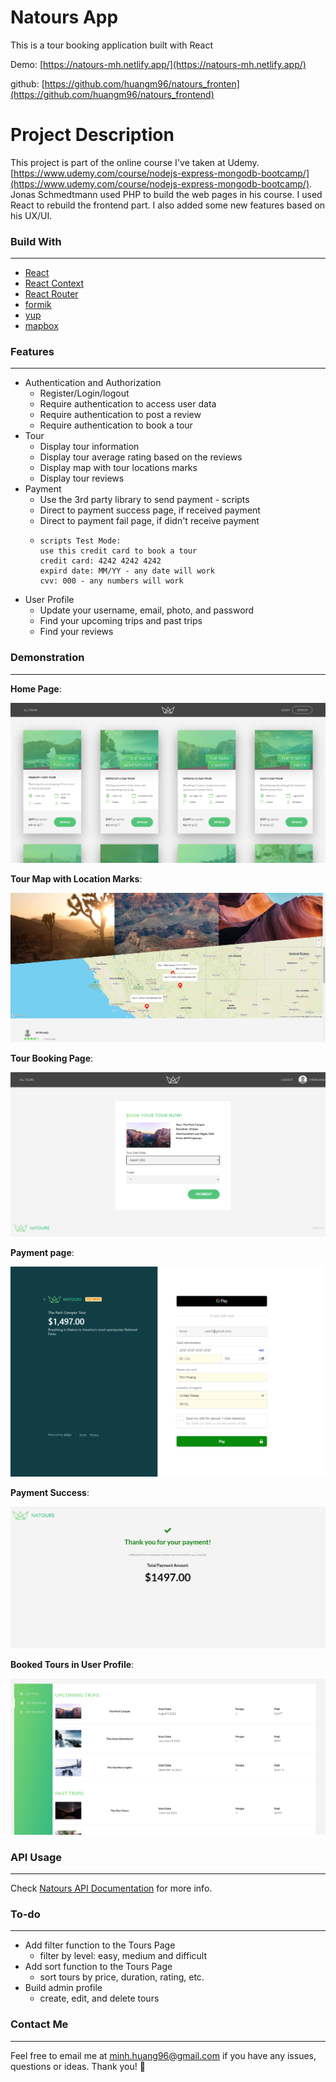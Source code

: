 # Natours App

This is a tour booking application built with React

Demo: [https://natours-mh.netlify.app/](https://natours-mh.netlify.app/)

github: [https://github.com/huangm96/natours_fronten](https://github.com/huangm96/natours_frontend)

# Project Description

This project is part of the online course I've taken at Udemy. [https://www.udemy.com/course/nodejs-express-mongodb-bootcamp/](https://www.udemy.com/course/nodejs-express-mongodb-bootcamp/). Jonas Schmedtmann used PHP to build the web pages in his course. I used React to rebuild the frontend part. I also added some new features based on his UX/UI.

### Build With

---

- [React](https://reactjs.org/)
- [React Context](https://reactjs.org/docs/context.html)
- [React Router](https://reactrouter.com/)
- [formik](https://formik.org/)
- [yup](https://github.com/jquense/yup)
- [mapbox](https://www.mapbox.com/)

### Features

---

- Authentication and Authorization
  - Register/Login/logout
  - Require authentication to access user data
  - Require authentication to post a review
  - Require authentication to book a tour
- Tour
  - Display tour information
  - Display tour average rating based on the reviews
  - Display map with tour locations marks
  - Display tour reviews
- Payment
  - Use the 3rd party library to send payment - scripts
  - Direct to payment success page, if received payment
  - Direct to payment fail page, if didn't receive payment
  - ```
    scripts Test Mode:
    use this credit card to book a tour
    credit card: 4242 4242 4242
    expird date: MM/YY - any date will work
    cvv: 000 - any numbers will work
    ```
- User Profile
  - Update your username, email, photo, and password
  - Find your upcoming trips and past trips
  - Find your reviews

### Demonstration

---

**Home Page**:

![1656474006387.png](image/README/1656474006387.png)

**Tour Map with Location Marks**:

![1656474198320.png](image/README/1656474198320.png)

**Tour Booking Page**:

![1656474316823.png](image/README/1656474316823.png)

**Payment page**:

![1656474400442.png](image/README/1656474400442.png)

**Payment Success**:

![1656474675532.png](image/README/1656474675532.png)

**Booked Tours in User Profile**:

![1656474824764.png](image/README/1656474824764.png)

### API Usage

---

Check [Natours API Documentation](https://documenter.getpostman.com/view/8942212/TzCHAVk4#6efa33f4-f1ba-4b32-9486-c0d491550560) for more info.

### To-do

---

- Add filter function to the Tours Page
  - filter by level: easy, medium and difficult
- Add sort function to the Tours Page
  - sort tours by price, duration, rating, etc.
- Build admin profile
  - create, edit, and delete tours

### Contact Me

---

Feel free to email me at [minh.huang96@gmail.com](minh.huang96@gmail.com) if you have any issues, questions or ideas. Thank you! 🙂
